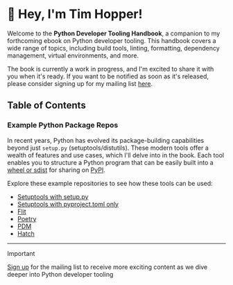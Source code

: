 # 👋 Hey, I'm Tim Hopper!

Welcome to the __Python Developer Tooling Handbook__, a companion to my forthcoming
ebook on Python developer tooling. This handbook covers a wide range of topics,
including build tools, linting, formatting, dependency management, virtual environments,
and more.

The book is currently a work in progress, and I'm excited to share it with you when it's
ready. If you want to be notified as soon as it's released, please consider signing up
for my mailing list [here](https://buttondown.email/pdth?tag=github).

## Table of Contents

### Example Python Package Repos

In recent years, Python has evolved its package-building capabilities beyond just
`setup.py` (setuptools/distutils). These modern tools offer a wealth of features and use
cases, which I'll delve into in the book. Each tool enables you to structure a Python
program that can be easily built into a [wheel or
sdist](https://realpython.com/python-wheels/) for sharing on [PyPI](https://pypi.org).

Explore these example repositories to see how these tools can be used:

- [Setuptools with
  setup.py](https://github.com/python-developer-tooling-handbook/demo-setuptools-with-setuppy)
- [Setuptools with pyproject.toml
  only](https://github.com/python-developer-tooling-handbook/demo-setuptools-without-setuppy)
- [Flit](https://github.com/python-developer-tooling-handbook/demo-flit)
- [Poetry](https://github.com/python-developer-tooling-handbook/demo-poetry)
- [PDM](https://github.com/python-developer-tooling-handbook/demo-pdm)
- [Hatch](https://github.com/python-developer-tooling-handbook/demo-hatch)

-----------

> [!IMPORTANT]
> [Sign up](https://buttondown.email/pdth?tag=github) for the mailing list to receive more exciting content as we dive deeper into Python developer tooling

